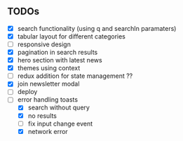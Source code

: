 ## TODOs

- [x] search functionality (using q and searchIn paramaters)
- [x] tabular layout for different categories
- [ ] responsive design
- [x] pagination in search results
- [x] hero section with latest news
- [x] themes using context
- [ ] redux addition for state management ??
- [x] join newsletter modal
- [ ] deploy
- [ ] error handling toasts
  - [x] search without query
  - [x] no results
  - [ ] fix input change event
  - [x] network error
